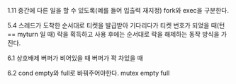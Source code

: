 1.11
중간에 다른 일을 할 수 있도록(예를 들어 입출력 재지정) fork와 exec을 구분한다.
  
5.4
스레드가 도착한 순서대로 티켓을 발급받아 기다리다가 티켓 번호가 되었을 때(턴 == myturn 일 때) 락을 획득하고 사용 후에는 순서대로 락을 해제하는 동작 방식을 가진다.
  
6.1
상호배제
버퍼가 비어있을 때
버퍼가 꽉 차있을 때
  
6.2
cond empty와 full로 바꿔주어야한다.
mutex empty full